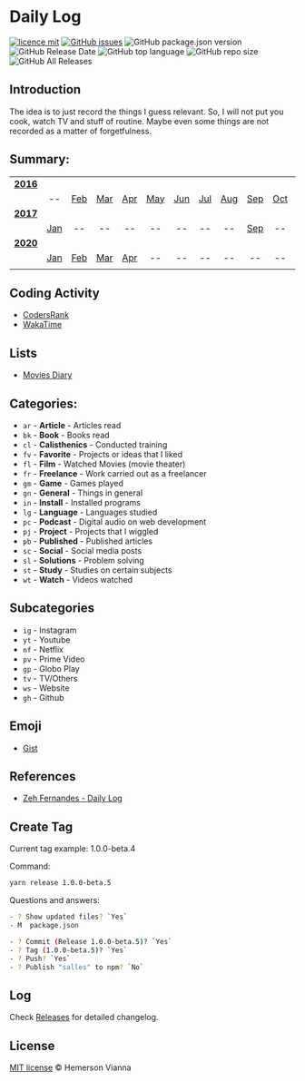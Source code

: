 # Daily Log

[![licence mit](https://img.shields.io/badge/license-MIT-blue.svg?style=flat-square)](http://hemersonvianna.mit-license.org/)
[![GitHub issues](https://img.shields.io/github/issues/hemersonvianna/dailylog.svg)](https://github.com/hemersonvianna/dailylog/issues)
![GitHub package.json version](https://img.shields.io/github/package-json/v/hemersonvianna/dailylog.svg)
![GitHub Release Date](https://img.shields.io/github/release-date/hemersonvianna/dailylog.svg)
![GitHub top language](https://img.shields.io/github/languages/top/hemersonvianna/dailylog.svg)
![GitHub repo size](https://img.shields.io/github/repo-size/hemersonvianna/dailylog.svg)
![GitHub All Releases](https://img.shields.io/github/downloads/hemersonvianna/dailylog/total.svg)

## Introduction

The idea is to just record the things I guess relevant. So, I will not put you cook, watch TV and stuff of routine. Maybe even some things are not recorded as a matter of forgetfulness.

## Summary:

|                   |                        |                        |                        |                        |                        |                        |                        |                        |                        |                        |                        |                        |
| :---------------: | :--------------------: | :--------------------: | :--------------------: | :--------------------: | :--------------------: | :--------------------: | :--------------------: | :--------------------: | :--------------------: | :--------------------: | :--------------------: | :--------------------: |
| **[2016](2016/)** |                        |                        |                        |                        |                        |                        |                        |                        |                        |                        |                        |                        |
|                   |           --           | [Feb](2016/feb#readme) | [Mar](2016/mar#readme) | [Apr](2016/apr#readme) | [May](2016/may#readme) | [Jun](2016/jun#readme) | [Jul](2016/jul#readme) | [Aug](2016/aug#readme) | [Sep](2016/sep#readme) | [Oct](2016/oct#readme) | [Nov](2016/nov#readme) | [Dec](2016/dec#readme) |
| **[2017](2017/)** |                        |                        |                        |                        |                        |                        |                        |                        |                        |                        |                        |                        |
|                   | [Jan](2017/jan#readme) |           --           |           --           |           --           |           --           |           --           |           --           |           --           |    [Sep](2017/sep)     |           --           |           --           |           --           |
| **[2020](2020/)** |                        |                        |                        |                        |                        |                        |                        |                        |                        |                        |                        |                        |
|                   | [Jan](2020/jan#readme) | [Feb](2020/feb#readme) | [Mar](2020/mar#readme) | [Apr](2020/apr#readme) |           --           |           --           |           --           |           --           |           --           |           --           |           --           |           --           |
|                   |                        |                        |                        |                        |                        |                        |                        |                        |                        |                        |                        |

## Coding Activity

- [CodersRank](https://profile.codersrank.io/user/hemersonvianna)
- [WakaTime](https://wakatime.com/@hemersonvianna)

## Lists

- [Movies Diary](https://letterboxd.com/hemersonvianna/films/diary/)

## Categories:

- `ar` - **Article** - Articles read
- `bk` - **Book** - Books read
- `cl` - **Calisthenics** - Conducted training
- `fv` - **Favorite** - Projects or ideas that I liked
- `fl` - **Film** - Watched Movies (movie theater)
- `fr` - **Freelance** - Work carried out as a freelancer
- `gm` - **Game** - Games played
- `gn` - **General** - Things in general
- `in` - **Install** - Installed programs
- `lg` - **Language** - Languages studied
- `pc` - **Podcast** - Digital audio on web development
- `pj` - **Project** - Projects that I wiggled
- `pb` - **Published** - Published articles
- `sc` - **Social** - Social media posts
- `sl` - **Solutions** - Problem solving
- `st` - **Study** - Studies on certain subjects
- `wt` - **Watch** - Videos watched

## Subcategories

- `ig` - Instagram
- `yt` - Youtube
- `nf` - Netflix
- `pv` - Prime Video
- `gp` - Globo Play
- `tv` - TV/Others
- `ws` - Website
- `gh` - Github

## Emoji

- [Gist](https://gist.github.com/hemersonvianna/d88600176424b10bf79f84d08990a397)

## References

- [Zeh Fernandes - Daily Log](https://github.com/zehfernandes/dailylog)

## Create Tag

Current tag example: 1.0.0-beta.4

Command:

```bash
yarn release 1.0.0-beta.5
```

Questions and answers:

```sh
- ? Show updated files? `Yes`
- M  package.json

- ? Commit (Release 1.0.0-beta.5)? `Yes`
- ? Tag (1.0.0-beta.5)? `Yes`
- ? Push? `Yes`
- ? Publish "salles" to npm? `No`
```

## Log

Check [Releases](https://github.com/hemersonvianna/dailylog/releases) for detailed changelog.

## License

[MIT license](http://hemersonvianna.mit-license.org/) © Hemerson Vianna
